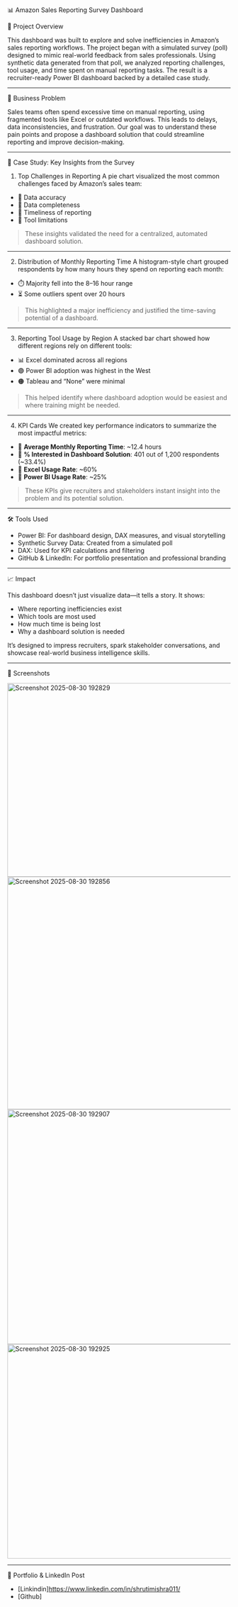  📊 Amazon Sales Reporting Survey Dashboard

🚀 Project Overview

This dashboard was built to explore and solve inefficiencies in Amazon’s sales reporting workflows. The project began with a simulated survey (poll) designed to mimic real-world feedback from sales professionals. Using synthetic data generated from that poll, we analyzed reporting challenges, tool usage, and time spent on manual reporting tasks. The result is a recruiter-ready Power BI dashboard backed by a detailed case study.

---

🎯 Business Problem

Sales teams often spend excessive time on manual reporting, using fragmented tools like Excel or outdated workflows. This leads to delays, data inconsistencies, and frustration. Our goal was to understand these pain points and propose a dashboard solution that could streamline reporting and improve decision-making.

---

 🧠 Case Study: Key Insights from the Survey

 1. Top Challenges in Reporting
A pie chart visualized the most common challenges faced by Amazon’s sales team:
- 🔹 Data accuracy
- 🔹 Data completeness
- 🔹 Timeliness of reporting
- 🔹 Tool limitations

> These insights validated the need for a centralized, automated dashboard solution.

---

 2. Distribution of Monthly Reporting Time
A histogram-style chart grouped respondents by how many hours they spend on reporting each month:
- ⏱️ Majority fell into the 8–16 hour range
- ⏳ Some outliers spent over 20 hours

> This highlighted a major inefficiency and justified the time-saving potential of a dashboard.

---

3. Reporting Tool Usage by Region
A stacked bar chart showed how different regions rely on different tools:
- 📊 Excel dominated across all regions
- 🟣 Power BI adoption was highest in the West
- 🟠 Tableau and “None” were minimal

> This helped identify where dashboard adoption would be easiest and where training might be needed.

---

4. KPI Cards
We created key performance indicators to summarize the most impactful metrics:
- 📌 **Average Monthly Reporting Time**: ~12.4 hours
- 📌 **% Interested in Dashboard Solution**: 401 out of 1,200 respondents (~33.4%)
- 📌 **Excel Usage Rate**: ~60%
- 📌 **Power BI Usage Rate**: ~25%

> These KPIs give recruiters and stakeholders instant insight into the problem and its potential solution.

---

 🛠️ Tools Used

- Power BI: For dashboard design, DAX measures, and visual storytelling
- Synthetic Survey Data: Created from a simulated poll
- DAX: Used for KPI calculations and filtering
- GitHub & LinkedIn: For portfolio presentation and professional branding

---

📈 Impact

This dashboard doesn’t just visualize data—it tells a story. It shows:
- Where reporting inefficiencies exist
- Which tools are most used
- How much time is being lost
- Why a dashboard solution is needed

It’s designed to impress recruiters, spark stakeholder conversations, and showcase real-world business intelligence skills.

---

 📸 Screenshots

<img width="726" height="437" alt="Screenshot 2025-08-30 192829" src="https://github.com/user-attachments/assets/894b9229-fe54-437e-a5d3-656bb7add5f5" />
<img width="1178" height="525" alt="Screenshot 2025-08-30 192856" src="https://github.com/user-attachments/assets/76bab98d-0c69-4117-aeb2-c2b51808e3e9" />
<img width="754" height="530" alt="Screenshot 2025-08-30 192907" src="https://github.com/user-attachments/assets/9654488a-be61-4aa1-94b2-50ae9150f753" />
<img width="819" height="484" alt="Screenshot 2025-08-30 192925" src="https://github.com/user-attachments/assets/cab71f39-5239-499a-aedc-c67acce1a9da" />



---

 🔗 Portfolio & LinkedIn Post
- [Linkindin]https://www.linkedin.com/in/shrutimishra011/
- [Github] 
